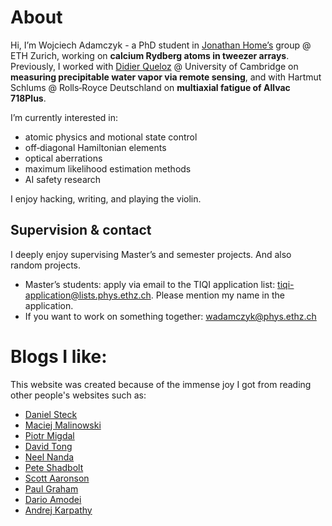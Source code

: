 # About

Hi, I’m Wojciech Adamczyk - a PhD student in [Jonathan Home’s](https://tiqi.ethz.ch) group @ ETH Zurich, working on **calcium Rydberg atoms in tweezer arrays**. Previously, I worked with [Didier Queloz](https://www.lclu.cam.ac.uk) @ University of Cambridge on **measuring precipitable water vapor via remote sensing**, and with Hartmut Schlums @ Rolls‑Royce Deutschland on **multiaxial fatigue of Allvac 718Plus**. 

I’m currently interested in:

- atomic physics and motional state control
- off‑diagonal Hamiltonian elements
- optical aberrations
- maximum likelihood estimation methods
- AI safety research

I enjoy hacking, writing, and playing the violin.

## Supervision & contact
I deeply enjoy supervising Master’s and semester projects. And also random projects.

- Master’s students: apply via email to the TIQI application list: [tiqi-application@lists.phys.ethz.ch](mailto:tiqi-application@lists.phys.ethz.ch). Please mention my name in the application.
- If you want to work on something together: [wadamczyk@phys.ethz.ch](mailto:wadamczyk@phys.ethz.ch)


<!-- # Essays and Articles I Found Inspiring:
- [Paul Graham - Writing, Briefly](https://paulgraham.com/goodwriting.html)
- [Dario Amodei - Machines of Loving Grace](https://www.darioamodei.com/essay/machines-of-loving-grace)
- [Andrej Karpathy - A Survival Guide to a PhD](https://karpathy.github.io/2016/09/07/phd/) -->

# Blogs I like:

This website was created because of the immense joy I got from reading other people's websites such as:

- [Daniel Steck](https://steck.us)
- [Maciej Malinowski](https://m-malinowski.github.io/ideas/)
- [Piotr Migdal](https://p.migdal.pl)
- [David Tong](https://www.damtp.cam.ac.uk/user/tong/teaching.html)
- [Neel Nanda](https://www.neelnanda.io)
- [Pete Shadbolt](https://peteshadbolt.co.uk)
- [Scott Aaronson](https://scottaaronson.blog)
- [Paul Graham](https://paulgraham.com)
- [Dario Amodei](https://www.darioamodei.com)
- [Andrej Karpathy](https://karpathy.ai)